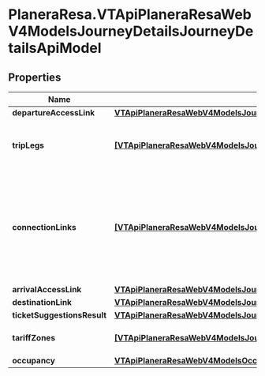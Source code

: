 # PlaneraResa.VTApiPlaneraResaWebV4ModelsJourneyDetailsJourneyDetailsApiModel

## Properties

Name | Type | Description | Notes
------------ | ------------- | ------------- | -------------
**departureAccessLink** | [**VTApiPlaneraResaWebV4ModelsJourneyDetailsDepartureAccessLinkApiModel**](VTApiPlaneraResaWebV4ModelsJourneyDetailsDepartureAccessLinkApiModel.md) |  | [optional] 
**tripLegs** | [**[VTApiPlaneraResaWebV4ModelsJourneyDetailsTripLegDetailsApiModel]**](VTApiPlaneraResaWebV4ModelsJourneyDetailsTripLegDetailsApiModel.md) | Detailed information, including stops, about the trip legs. | [optional] 
**connectionLinks** | [**[VTApiPlaneraResaWebV4ModelsJourneyDetailsConnectionLinkApiModel]**](VTApiPlaneraResaWebV4ModelsJourneyDetailsConnectionLinkApiModel.md) | A list of ConnectionLinks between TripLegs, when applicable. The internal order of TripLegs and ConnectionLinks is defined by Index-property on the objects. | [optional] 
**arrivalAccessLink** | [**VTApiPlaneraResaWebV4ModelsJourneyDetailsArrivalAccessLinkApiModel**](VTApiPlaneraResaWebV4ModelsJourneyDetailsArrivalAccessLinkApiModel.md) |  | [optional] 
**destinationLink** | [**VTApiPlaneraResaWebV4ModelsJourneyDetailsDestinationLinkApiModel**](VTApiPlaneraResaWebV4ModelsJourneyDetailsDestinationLinkApiModel.md) |  | [optional] 
**ticketSuggestionsResult** | [**VTApiPlaneraResaWebV4ModelsJourneyDetailsTicketSuggestionsResultApiModel**](VTApiPlaneraResaWebV4ModelsJourneyDetailsTicketSuggestionsResultApiModel.md) |  | [optional] 
**tariffZones** | [**[VTApiPlaneraResaWebV4ModelsJourneyDetailsTariffZoneApiModel]**](VTApiPlaneraResaWebV4ModelsJourneyDetailsTariffZoneApiModel.md) | The tariff zones that the journey traverses. | [optional] 
**occupancy** | [**VTApiPlaneraResaWebV4ModelsOccupancyInformationApiModel**](VTApiPlaneraResaWebV4ModelsOccupancyInformationApiModel.md) |  | [optional] 



